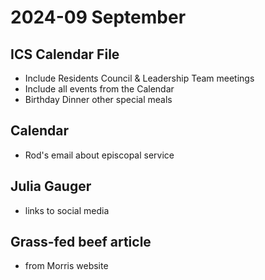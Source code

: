 # 2024-09 September

## ICS Calendar File

* Include Residents Council & Leadership Team meetings
* Include all events from the Calendar
* Birthday Dinner other special meals

## Calendar

* Rod's email about episcopal service

## Julia Gauger

* links to social media

## Grass-fed beef article

* from Morris website

